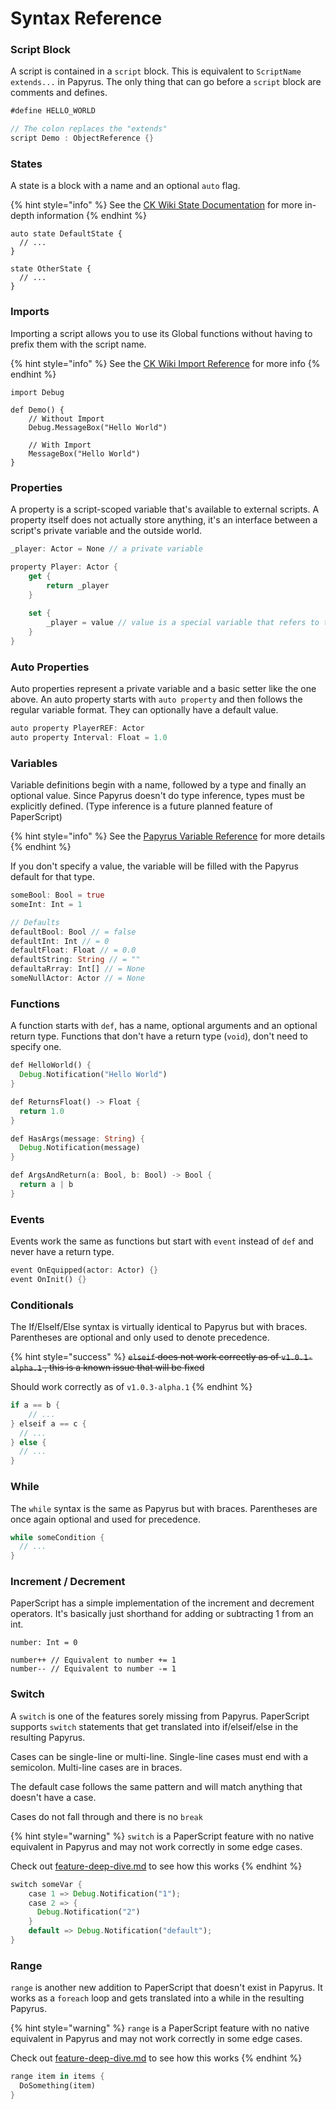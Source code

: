 # Syntax Reference

### Script Block

A script is contained in a `script` block. This is equivalent to `ScriptName extends...` in Papyrus. The only thing that can go before a `script` block are comments and defines.

```rust
#define HELLO_WORLD

// The colon replaces the "extends"
script Demo : ObjectReference {}
```

### States

A state is a block with a name and an optional `auto` flag.

{% hint style="info" %}
See the [CK Wiki State Documentation](https://ck.uesp.net/wiki/States_\(Papyrus\)) for more in-depth information
{% endhint %}

```
auto state DefaultState {
  // ...
}

state OtherState {
  // ...
}
```

### Imports

Importing a script allows you to use its Global functions without having to prefix them with the script name.

{% hint style="info" %}
See the [CK Wiki Import Reference](https://ck.uesp.net/wiki/Script_File_Structure#Imports) for more info
{% endhint %}

```
import Debug

def Demo() {
    // Without Import
    Debug.MessageBox("Hello World")
    
    // With Import
    MessageBox("Hello World")
}
```

### Properties

A property is a script-scoped variable that's available to external scripts. A property itself does not actually store anything, it's an interface between a script's private variable and the outside world.

```csharp
_player: Actor = None // a private variable

property Player: Actor {
    get {
        return _player
    }
    
    set {
        _player = value // value is a special variable that refers to the setter value
    }
}
```

### Auto Properties

Auto properties represent a private variable and a basic setter like the one above. An auto property starts with `auto property` and then follows the regular variable format. They can optionally have a default value.

```rust
auto property PlayerREF: Actor
auto property Interval: Float = 1.0
```

### Variables

Variable definitions begin with a name, followed by a type and finally an optional value. Since Papyrus doesn't do type inference, types must be explicitly defined. (Type inference is a future planned feature of PaperScript)

{% hint style="info" %}
See the [Papyrus Variable Reference](https://ck.uesp.net/wiki/Variable_Reference) for more details
{% endhint %}

If you don't specify a value, the variable will be filled with the Papyrus default for that type.

```rust
someBool: Bool = true
someInt: Int = 1

// Defaults
defaultBool: Bool // = false
defaultInt: Int // = 0
defaultFloat: Float // = 0.0
defaultString: String // = ""
defaultaRrray: Int[] // = None
someNullActor: Actor // = None

```

### Functions

A function starts with `def`, has a name, optional arguments and an optional return type. Functions that don't have a return type (`void`), don't need to specify one.

```rust
def HelloWorld() {
  Debug.Notification("Hello World")
}

def ReturnsFloat() -> Float {
  return 1.0
}

def HasArgs(message: String) {
  Debug.Notification(message)
}

def ArgsAndReturn(a: Bool, b: Bool) -> Bool {
  return a | b
}
```

### Events

Events work the same as functions but start with `event` instead of `def` and never have a return type.

```rust
event OnEquipped(actor: Actor) {}
event OnInit() {}
```

### Conditionals

The If/ElseIf/Else syntax is virtually identical to Papyrus but with braces. Parentheses are optional and only used to denote precedence.

{% hint style="success" %}
~~`elseif` does not work correctly as of `v1.0.1-alpha.1` , this is a known issue that will be fixed~~

Should work correctly as of `v1.0.3-alpha.1`
{% endhint %}

```rust
if a == b {
    // ...
} elseif a == c {
  // ...
} else {
  // ...
}
```

### While

The `while` syntax is the same as Papyrus but with braces. Parentheses are once again optional and used for precedence.

```rust
while someCondition {
  // ...
}
```

### Increment / Decrement

PaperScript has a simple implementation of the increment and decrement operators. It's basically just shorthand for adding or subtracting 1 from an int.

```
number: Int = 0

number++ // Equivalent to number += 1
number-- // Equivalent to number -= 1
```

### Switch

A `switch` is one of the features sorely missing from Papyrus. PaperScript supports `switch` statements that get translated into if/elseif/else in the resulting Papyrus.

Cases can be single-line or multi-line. Single-line cases must end with a semicolon. Multi-line cases are in braces.

The default case follows the same pattern and will match anything that doesn't have a case.

Cases do not fall through and there is no `break`&#x20;

{% hint style="warning" %}
`switch` is a PaperScript feature with no native equivalent in Papyrus and may not work correctly in some edge cases.

Check out [feature-deep-dive.md](feature-deep-dive.md "mention") to see how this works
{% endhint %}

```rust
switch someVar {
    case 1 => Debug.Notification("1");
    case 2 => {
      Debug.Notification("2")
    }
    default => Debug.Notification("default");
}
```

### Range

`range` is another new addition to PaperScript that doesn't exist in Papyrus. It works as a `foreach` loop and gets translated into a while in the resulting Papyrus.

{% hint style="warning" %}
`range` is a PaperScript feature with no native equivalent in Papyrus and may not work correctly in some edge cases.

Check out [feature-deep-dive.md](feature-deep-dive.md "mention") to see how this works
{% endhint %}

```rust
range item in items {
  DoSomething(item)
}
```

